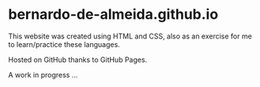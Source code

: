 bernardo-de-almeida.github.io
=====================
This website was created using HTML and CSS, also as an exercise for me to learn/practice these languages.

Hosted on GitHub thanks to GitHub Pages.

A work in progress ...
